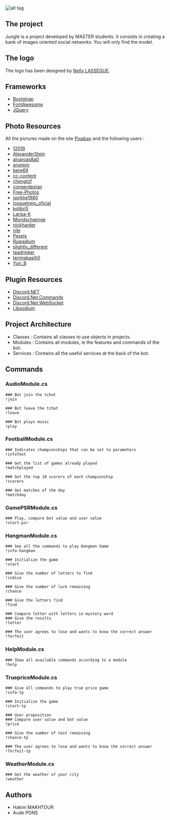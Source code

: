 ![alt tag](https://nsa39.casimages.com/img/2018/12/18/18121811411058877.png)
## The project
Jungle is a project developed by MASTER students. It consists in creating a bank of images oriented social networks. You will only find the model. 
## The logo
The logo has been designed by [Nelly LASSEGUE](https://www.facebook.com/LassegueNelly/).
## Frameworks
* [Bootstrap](https://getbootstrap.com/)
* [FontAwesome](https://fontawesome.com/)
* [JQuery](https://jquery.com/)
## Photo Resources
All the pictures made on the site [Pixabay](https://pixabay.com/fr/) and the following users :
* [12019](https://pixabay.com/fr/users/12019-12019/)
* [AlexanderStein](https://pixabay.com/fr/users/alexanderstein-45237/)
* [alvaroas8a0](https://pixabay.com/fr/users/alvaroas8a0-593995/) 
* [arunpnr](https://pixabay.com/fr/users/arunpnr-540691/) 
* [bere69](https://pixabay.com/fr/users/bere69-3506936/) 
* [cc-content](https://pixabay.com/fr/users/cc-content-80172/) 
* [chengtzf](https://pixabay.com/fr/users/chengtzf-5538686/) 
* [congerdesign](https://pixabay.com/fr/users/congerdesign-509903/) 
* [Free-Photos](https://pixabay.com/fr/users/free-photos-242387/) 
* [gorkhe1980](https://pixabay.com/fr/users/gorkhe1980-2469728/) 
* [jossuetrejo_oficial](https://pixabay.com/fr/users/jossuetrejo_oficial-8361939/) 
* [kolibri5](https://pixabay.com/fr/users/kolibri5-240538/) 
* [Larisa-K](https://pixabay.com/fr/users/larisa-k-1107275/)
* [Mondschwinge](https://pixabay.com/fr/users/mondschwinge-1453918/)
* [nickharder](https://pixabay.com/fr/users/nickharder-324768/)
* [nile](https://pixabay.com/fr/users/nile-598962/)
* [Pexels](https://pixabay.com/fr/users/pexels-2286921/)
* [Ruwadium](https://pixabay.com/fr/users/ruwadium-1674203/)
* [slightly_different](https://pixabay.com/fr/users/slightly_different-2006397/) 
* [teadrinker](https://pixabay.com/fr/users/teadrinker-3776864/) 
* [terimakasih0](https://pixabay.com/fr/users/terimakasih0-624267/) 
* [Yuri_B](https://pixabay.com/fr/users/yuri_b-2216431/) 
## Plugin Resources




* [Discord.NET](https://www.nuget.org/packages/Discord.Net/)
* [Discord.Net.Commands](https://www.nuget.org/packages/Discord.Net.Commands/)
* [Discord.Net.WebSocket](https://www.nuget.org/packages/Discord.Net.WebSocket/)
* [Libsodium](https://www.nuget.org/packages/dpm-libsodium-net/)
## Project Architecture
* Classes : Contains all classes to use objects in projects.  
* Modules : Contains all modules, ie the features and commands of the bot.  
* Services : Contains all the useful services at the back of the bot. 
## Commands
### AudioModule.cs
``` 
### Bot join the tchat
!join
```
``` 
### Bot leave the tchat
!leave
```
``` 
### Bot plays music
!play
```
### FootballModule.cs
``` 
### Indicates championships that can be set to parameters
!infofoot
```
``` 
### Get the list of games already played
!matchplayed
```
``` 
### Get the top 10 scorers of each championship
!scorers
```
``` 
### Get matches of the day
!matchday
```
### GamePSRModule.cs
``` 
### Play, compare bot value and user value
!start-psr
```
### HangmanModule.cs
``` 
### See all the commands to play Hangman Game
!info-hangman  
```
``` 
### Initialize the game
!start  
```
``` 
### Give the number of letters to find
!indice 
```
``` 
### Give the number of luck remaining
!chance
```
``` 
### Give the letters find
!find
```
``` 
### Compare letter with letters in mystery word
### Give the results
!letter
```
``` 
### The user agrees to lose and wants to know the correct answer
!forfeit
```
### HelpModule.cs
``` 
### Show all available commands according to a module
!help 
```
### TruepriceModule.cs
``` 
### Give all commands to play true price game
!info-tp
```
``` 
### Initialize the game
!start-tp 
```
``` 
### User proposition
### Compare user value and bot value
!price
```
``` 
### Give the number of test remaining
!chance-tp
```
``` 
### The user agrees to lose and wants to know the correct answer
!forfeit-tp
```
### WeatherModule.cs
``` 
### Get the weather of your city
!weather
```
## Authors
* Hakim MAKHTOUR
* Aude PONS
